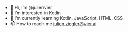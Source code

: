 - 👋 Hi, I’m @julienvier
- 👀 I’m interested in Kotlin
- 🌱 I’m currently learning Kotlin, JavaScript, HTML, CSS
- 📫 How to reach me julien.ziegler@vier.ai

<!---
julienvier/julienvier is a ✨ special ✨ repository because its `README.md` (this file) appears on your GitHub profile.
You can click the Preview link to take a look at your changes.
--->
